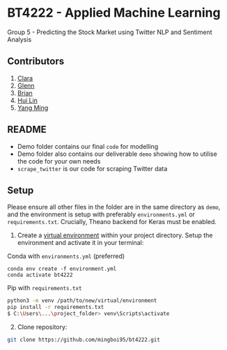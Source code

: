 # BT4222 - Applied Machine Learning
Group 5 - Predicting the Stock Market using Twitter NLP and Sentiment Analysis

## Contributors
1. [Clara](https://www.github.com/claratay)
2. [Glenn](https://www.github.com/glennljs) 
3. [Brian](https://www.github.com/wongchunghowbrian)
4. [Hui Lin](https://www.github.com/huilinloo)
5. [Yang Ming](https://www.github.com/glennljs)


## README
- Demo folder contains our final `code` for modelling
- Demo folder also contains our deliverable `demo` showing how to utilise the code for your own needs
- `scrape_twitter` is our code for scraping Twitter data



## Setup
Please ensure all other files in the folder are in the same directory as `demo`, and the environment is setup with preferably `environments.yml` or `requirements.txt`. Crucially, Theano backend for Keras must be enabled.

1) Create a [virtual environment](https://docs.python.org/3/library/venv.html) within your project directory. Setup the environment and activate it in your terminal:

Conda with `environments.yml` (preferred)
```
conda env create -f environment.yml
conda activate bt4222
```

Pip with `requirements.txt`
```bash
python3 -m venv /path/to/new/virtual/environment
pip install -r requirements.txt
$ C:\Users\...\project_folder> venv\Scripts\activate
```

2) Clone repository:
```bash
git clone https://github.com/mingboi95/bt4222.git
```
